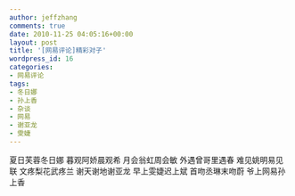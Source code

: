 ```yaml
---
author: jeffzhang
comments: true
date: 2010-11-25 04:05:16+00:00
layout: post
title: '[网易评论]精彩对子'
wordpress_id: 16
categories:
- 网易评论
tags:
- 冬日娜
- 孙上香
- 杂谈
- 网易
- 谢亚龙
- 雯婕
---
```


夏日芙蓉冬日娜
 暮观阿娇晨观希
 月会翁虹周会敏
 外遇曾哥里遇春
 难见姚明易见联
 文疼梨花武疼兰
 谢天谢地谢亚龙
 早上雯婕迟上斌
 首吻丞琳末吻蔚
 爷上网易孙上香
